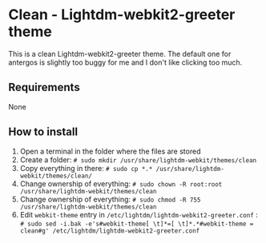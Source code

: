 # Clean - Lightdm-webkit2-greeter theme


This is a clean Lightdm-webkit2-greeter theme. The default one for antergos is slightly too buggy for me and I don't like clicking too much.


## Requirements
None


## How to install
1. Open a terminal in the folder where the files are stored
2. Create a folder: `# sudo mkdir /usr/share/lightdm-webkit/themes/clean`
3. Copy everything in there: `# sudo cp *.* /usr/share/lightdm-webkit/themes/clean/`
4. Change ownership of everything: `# sudo chown -R root:root /usr/share/lightdm-webkit/themes/clean`
5. Change ownership of everything: `# sudo chmod -R 755 /usr/share/lightdm-webkit/themes/clean`
6. Edit `webkit-theme` entry in `/etc/lightdm/lightdm-webkit2-greeter.conf` : `# sudo sed -i.bak -e's#webkit-theme[ \t]*=[ \t]*.*#webkit-theme = clean#g' /etc/lightdm/lightdm-webkit2-greeter.conf`


